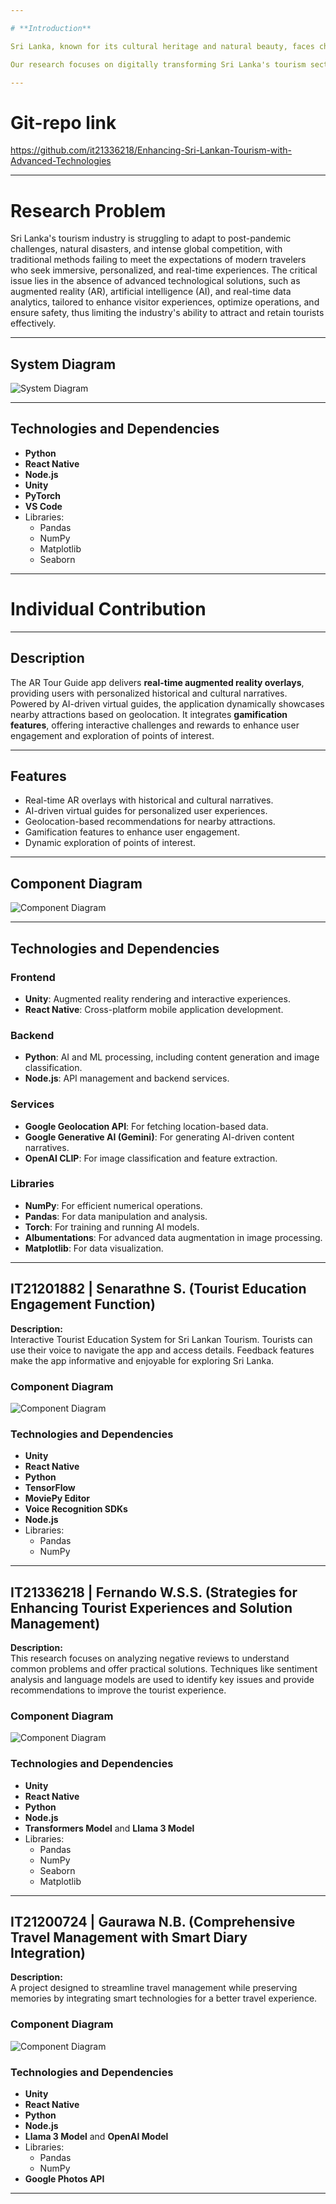 ```yaml
---

# **Introduction**

Sri Lanka, known for its cultural heritage and natural beauty, faces challenges in the tourism industry, including post-COVID recovery, natural disasters, and global competition. Traditional tourism methods are becoming inadequate for modern travelers who desire immersive, personalized, and real-time experiences.

Our research focuses on digitally transforming Sri Lanka's tourism sector by integrating advanced technologies like **AR**, **AI**, and **real-time data analytics**. These technologies aim to revolutionize visitor experiences, enhance operational efficiency, and ensure safety. The goal is to position Sri Lanka as a forward-thinking destination, fostering sustainable tourism and contributing to economic growth.

---
```


# **Git-repo link**
https://github.com/it21336218/Enhancing-Sri-Lankan-Tourism-with-Advanced-Technologies

---

# **Research Problem**

Sri Lanka's tourism industry is struggling to adapt to post-pandemic challenges, natural disasters, and intense global competition, with traditional methods failing to meet the expectations of modern travelers who seek immersive, personalized, and real-time experiences. The critical issue lies in the absence of advanced technological solutions, such as augmented reality (AR), artificial intelligence (AI), and real-time data analytics, tailored to enhance visitor experiences, optimize operations, and ensure safety, thus limiting the industry's ability to attract and retain tourists effectively.

---

## **System Diagram**
![System Diagram](https://github.com/user-attachments/assets/04d3899c-f77d-4c7b-8f69-abb69ccc474e)

---

## **Technologies and Dependencies**

- **Python**
- **React Native**
- **Node.js**
- **Unity**
- **PyTorch**
- **VS Code**
- Libraries: 
  - Pandas
  - NumPy
  - Matplotlib
  - Seaborn

---

# **Individual Contribution**

---
## **Description**  
The AR Tour Guide app delivers **real-time augmented reality overlays**, providing users with personalized historical and cultural narratives. Powered by AI-driven virtual guides, the application dynamically showcases nearby attractions based on geolocation. It integrates **gamification features**, offering interactive challenges and rewards to enhance user engagement and exploration of points of interest.

---

## **Features**
- Real-time AR overlays with historical and cultural narratives.
- AI-driven virtual guides for personalized user experiences.
- Geolocation-based recommendations for nearby attractions.
- Gamification features to enhance user engagement.
- Dynamic exploration of points of interest.

---

## **Component Diagram**
![Component Diagram](https://github.com/user-attachments/assets/e0e8046b-80c9-44fe-8799-c4bbce847030)

---

## **Technologies and Dependencies**

### **Frontend**
- **Unity**: Augmented reality rendering and interactive experiences.
- **React Native**: Cross-platform mobile application development.

### **Backend**
- **Python**: AI and ML processing, including content generation and image classification.
- **Node.js**: API management and backend services.

### **Services**
- **Google Geolocation API**: For fetching location-based data.
- **Google Generative AI (Gemini)**: For generating AI-driven content narratives.
- **OpenAI CLIP**: For image classification and feature extraction.

### **Libraries**
- **NumPy**: For efficient numerical operations.
- **Pandas**: For data manipulation and analysis.
- **Torch**: For training and running AI models.
- **Albumentations**: For advanced data augmentation in image processing.
- **Matplotlib**: For data visualization.

---

## **IT21201882 | Senarathne S. (Tourist Education Engagement Function)**

**Description:**  
Interactive Tourist Education System for Sri Lankan Tourism. Tourists can use their voice to navigate the app and access details. Feedback features make the app informative and enjoyable for exploring Sri Lanka.

### **Component Diagram**  
![Component Diagram](https://github.com/user-attachments/assets/433a2feb-c351-4455-bd11-c665c96a9a58)

### **Technologies and Dependencies**

- **Unity**
- **React Native**
- **Python**
- **TensorFlow**
- **MoviePy Editor**
- **Voice Recognition SDKs**
- **Node.js**
- Libraries:  
  - Pandas  
  - NumPy  

---

## **IT21336218 | Fernando W.S.S. (Strategies for Enhancing Tourist Experiences and Solution Management)**

**Description:**  
This research focuses on analyzing negative reviews to understand common problems and offer practical solutions. Techniques like sentiment analysis and language models are used to identify key issues and provide recommendations to improve the tourist experience.

### **Component Diagram**  
![Component Diagram](https://github.com/user-attachments/assets/c8a446a6-e61a-4926-bc99-621d121e671d)

### **Technologies and Dependencies**

- **Unity**
- **React Native**
- **Python**
- **Node.js**
- **Transformers Model** and **Llama 3 Model**
- Libraries:  
  - Pandas  
  - NumPy  
  - Seaborn  
  - Matplotlib  

---

## **IT21200724 | Gaurawa N.B. (Comprehensive Travel Management with Smart Diary Integration)**

**Description:**  
A project designed to streamline travel management while preserving memories by integrating smart technologies for a better travel experience.

### **Component Diagram**  
![Component Diagram](https://github.com/user-attachments/assets/343d44f4-ec28-4553-a8de-947a40599ea5)

### **Technologies and Dependencies**

- **Unity**
- **React Native**
- **Python**
- **Node.js**
- **Llama 3 Model** and **OpenAI Model**
- Libraries:  
  - Pandas  
  - NumPy  
- **Google Photos API**

---
